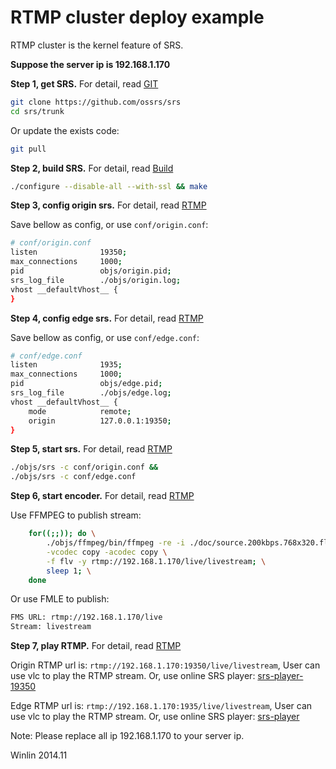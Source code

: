 # RTMP cluster deploy example

RTMP cluster is the kernel feature of SRS.

<strong>Suppose the server ip is 192.168.1.170</strong>

<strong>Step 1, get SRS.</strong> For detail, read [GIT](v1_EN_Git)

```bash
git clone https://github.com/ossrs/srs
cd srs/trunk
```

Or update the exists code:

```bash
git pull
```

<strong>Step 2, build SRS.</strong> For detail, read [Build](v1_EN_Build)

```bash
./configure --disable-all --with-ssl && make
```

<strong>Step 3, config origin srs.</strong> For detail, read [RTMP](v1_EN_DeliveryRTMP)

Save bellow as config, or use `conf/origin.conf`:

```bash
# conf/origin.conf
listen              19350;
max_connections     1000;
pid                 objs/origin.pid;
srs_log_file        ./objs/origin.log;
vhost __defaultVhost__ {
}
```

<strong>Step 4, config edge srs.</strong> For detail, read [RTMP](v1_EN_DeliveryRTMP)

Save bellow as config, or use `conf/edge.conf`:

```bash
# conf/edge.conf
listen              1935;
max_connections     1000;
pid                 objs/edge.pid;
srs_log_file        ./objs/edge.log;
vhost __defaultVhost__ {
    mode            remote;
    origin          127.0.0.1:19350;
}
```

<strong>Step 5, start srs.</strong> For detail, read [RTMP](v1_EN_DeliveryRTMP)

```bash
./objs/srs -c conf/origin.conf &&
./objs/srs -c conf/edge.conf
```

<strong>Step 6, start encoder.</strong> For detail, read [RTMP](v1_EN_DeliveryRTMP)

Use FFMPEG to publish stream:

```bash
    for((;;)); do \
        ./objs/ffmpeg/bin/ffmpeg -re -i ./doc/source.200kbps.768x320.flv \
        -vcodec copy -acodec copy \
        -f flv -y rtmp://192.168.1.170/live/livestream; \
        sleep 1; \
    done
```

Or use FMLE to publish:

```bash
FMS URL: rtmp://192.168.1.170/live
Stream: livestream
```

<strong>Step 7, play RTMP.</strong> For detail, read [RTMP](v1_EN_DeliveryRTMP)

Origin RTMP url is: `rtmp://192.168.1.170:19350/live/livestream`, User can use vlc to play the RTMP stream. Or, use online SRS player: [srs-player-19350][srs-player-19350]

Edge RTMP url is: `rtmp://192.168.1.170:1935/live/livestream`, User can use vlc to play the RTMP stream. Or, use online SRS player: [srs-player][srs-player]

Note: Please replace all ip 192.168.1.170 to your server ip.

Winlin 2014.11

[nginx]: http://192.168.1.170:8080/nginx.html
[srs-player]: http://winlinvip.github.io/srs.release/trunk/research/players/srs_player.html?vhost=__defaultVhost__&autostart=true&server=192.168.1.170&app=live&stream=livestream&port=1935
[srs-player-19350]: http://winlinvip.github.io/srs.release/trunk/research/players/srs_player.html?vhost=__defaultVhost__&autostart=true&server=192.168.1.170&app=live&stream=livestream&port=19350
[srs-player-ff]: http://winlinvip.github.io/srs.release/trunk/research/players/srs_player.html?vhost=__defaultVhost__&autostart=true&server=192.168.1.170&app=live&stream=livestream_ff
[jwplayer]: http://winlinvip.github.io/srs.release/trunk/research/players/jwplayer6.html?vhost=__defaultVhost__&hls_autostart=true&server=192.168.1.170&app=live&stream=livestream&hls_port=8080
[jwplayer-ff]: http://winlinvip.github.io/srs.release/trunk/research/players/jwplayer6.html?vhost=__defaultVhost__&hls_autostart=true&server=192.168.1.170&app=live&stream=livestream_ff&hls_port=8080
